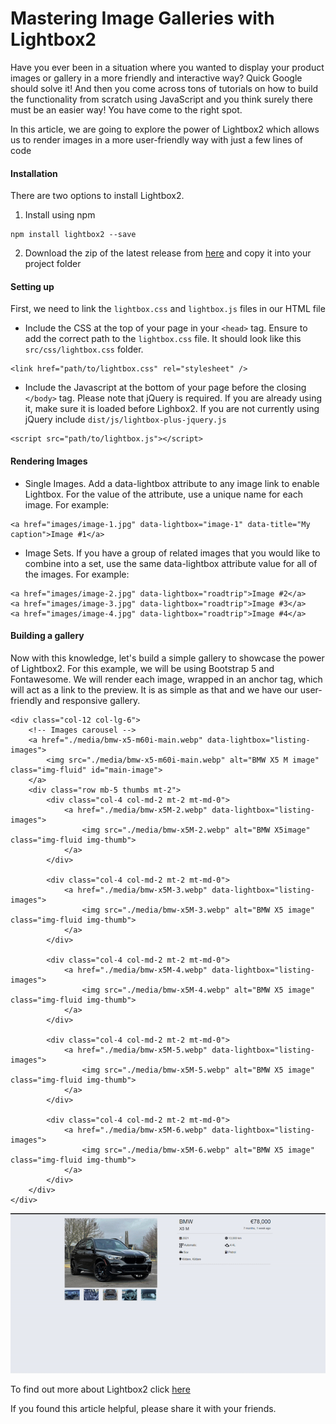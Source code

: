 # Mastering Image Galleries with Lightbox2
Have you ever been in a situation where you wanted to display your product images or gallery in a more friendly and interactive way? Quick Google should solve it! And then you come across tons of tutorials on how to build the functionality from scratch using JavaScript and you think surely there must be an easier way! You have come to the right spot.

In this article, we are going to explore the power of Lightbox2 which allows us to render images in a more user-friendly way with just a few lines of code

#### Installation
There are two options to install Lightbox2. 
1. Install using npm 
```
npm install lightbox2 --save
```
2. Download the zip of the latest release from [here](https://github.com/lokesh/lightbox2/releases) and copy it into your project folder

#### Setting up
First, we need to link the `lightbox.css` and `lightbox.js` files in our HTML file
- Include the CSS at the top of your page in your `<head>` tag. Ensure to add the correct path to the `lightbox.css` file. It should look like this `src/css/lightbox.css` folder.

```
<link href="path/to/lightbox.css" rel="stylesheet" />
```

- Include the Javascript at the bottom of your page before the closing `</body>` tag. Please note that jQuery is required. If you are already using it, make sure it is loaded before Lighbox2. If you are not currently using jQuery include `dist/js/lightbox-plus-jquery.js`

```
<script src="path/to/lightbox.js"></script>
```

#### Rendering Images
- Single Images. Add a data-lightbox attribute to any image link to enable Lightbox. For the value of the attribute, use a unique name for each image. For example:

```
<a href="images/image-1.jpg" data-lightbox="image-1" data-title="My caption">Image #1</a>
```

- Image Sets. If you have a group of related images that you would like to combine into a set, use the same data-lightbox attribute value for all of the images. For example:

```
<a href="images/image-2.jpg" data-lightbox="roadtrip">Image #2</a>
<a href="images/image-3.jpg" data-lightbox="roadtrip">Image #3</a>
<a href="images/image-4.jpg" data-lightbox="roadtrip">Image #4</a>
```
#### Building a gallery
Now with this knowledge, let's build a simple gallery to showcase the power of Lightbox2. For this example, we will be using Bootstrap 5 and Fontawesome.
We will render each image, wrapped in an anchor tag, which will act as a link to the preview. It is as simple as that and we have our user-friendly and responsive gallery.

```
<div class="col-12 col-lg-6">
    <!-- Images carousel -->
    <a href="./media/bmw-x5-m60i-main.webp" data-lightbox="listing-images">
        <img src="./media/bmw-x5-m60i-main.webp" alt="BMW X5 M image" class="img-fluid" id="main-image">
    </a>
    <div class="row mb-5 thumbs mt-2">
        <div class="col-4 col-md-2 mt-2 mt-md-0">
            <a href="./media/bmw-x5M-2.webp" data-lightbox="listing-images">
                <img src="./media/bmw-x5M-2.webp" alt="BMW X5image" class="img-fluid img-thumb">
            </a>
        </div>

        <div class="col-4 col-md-2 mt-2 mt-md-0">
            <a href="./media/bmw-x5M-3.webp" data-lightbox="listing-images">
                <img src="./media/bmw-x5M-3.webp" alt="BMW X5 image" class="img-fluid img-thumb">
            </a>
        </div>

        <div class="col-4 col-md-2 mt-2 mt-md-0">
            <a href="./media/bmw-x5M-4.webp" data-lightbox="listing-images">
                <img src="./media/bmw-x5M-4.webp" alt="BMW X5 image" class="img-fluid img-thumb">
            </a>
        </div>

        <div class="col-4 col-md-2 mt-2 mt-md-0">
            <a href="./media/bmw-x5M-5.webp" data-lightbox="listing-images">
                <img src="./media/bmw-x5M-5.webp" alt="BMW X5 image" class="img-fluid img-thumb">
            </a>
        </div>

        <div class="col-4 col-md-2 mt-2 mt-md-0">
            <a href="./media/bmw-x5M-6.webp" data-lightbox="listing-images">
                <img src="./media/bmw-x5M-6.webp" alt="BMW X5 image" class="img-fluid img-thumb">
            </a>
        </div>
    </div>
</div>
```

![gallery](./media/docs/lightbox2-gallery.gif)

To find out more about Lightbox2 click [here](https://lokeshdhakar.com/projects/lightbox2/#getting-started)

If you found this article helpful, please share it with your friends.